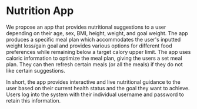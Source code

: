 # Nutrition App

We propose an app that provides nutritional suggestions to a user depending on their age, sex, BMI, height, weight, and goal weight. The app produces a specific meal plan which accommodates the user's inputted weight loss/gain goal and provides various options for different food preferences while remaining below a target calory upper limit. The app uses caloric information to optimize the meal plan, giving the users a set meal plan. They can then refresh certain meals (or all the meals) if they do not like certain suggestions.

In short, the app provides interactive and live nutritional guidance to the user based on their current health status and the goal they want to achieve. Users log into the system with their individual username and password to retain this information.
